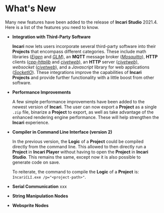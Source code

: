 # What's New

Many new features have been added to the release of **Incari Studio** 2021.4. Here is a list of the features you need to know.

* **Integration with Third-Party Software**
  
    **Incari** now lets users incorporate several third-party software into their **Projects** that encompass different categories. These include math libraries ([*Eigen*](https://eigen.tuxfamily.org/index.php?title=Main_Page) and [*GLM*](https://github.com/g-truc/glm)), an **MQTT** message broker ([*Mosquitto*](http://mosquitto.org/)), **HTTP** clients ([*cpp-httplib*](https://github.com/yhirose/cpp-httplib) and [*civetweb*](http://civetweb.github.io/civetweb/)), an **HTTP** server ([*civetweb*](http://civetweb.github.io/civetweb/)), *websocket* ([*civetweb*](http://civetweb.github.io/civetweb/)), and a *Javascript* library for web applications ([*SocketIO*](https://socket.io/)). These integrations improve the capabilities of **Incari Projects** and provide further functionality with a little boost from other software. 

* **Performance Improvements**
  
    A few simple performance improvements have been added to the newest version of **Incari**. The user can now export a **Project** as a single `.zip` file, binarize a **Project** to export, as well as take advantage of the enhanced rendering engine performance. These will help strengthen the **Incari** experience. 

* **Compiler in Command Line Interface \(version 2\)**

    In the previous version, the **Logic** of a **Project** could be compiled directly from the command line. This allowed to then directly run a **Project** in **Incari Player** without having to open the **Project** in **Incari Studio**. This remains the same, except now it is also possible to generate code on save. 

    To reiterate, the command to compile the **Logic** of a **Project** is: `IncariCLI.exe /p="<project-path>"`.

* **Serial Communication**
    xxx

* **String Manipulation Nodes**

    
  
* **Websprite Nodes**

